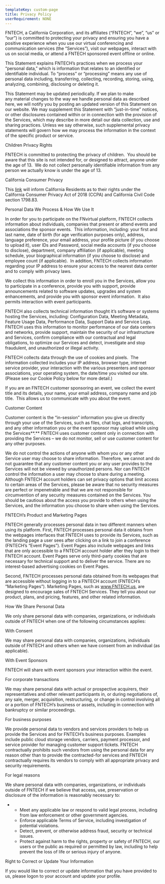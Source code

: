 ```yaml
---
templateKey: custom-page
title: Privacy Policy
userRequirement: NONE
---
```

FNTECH, a California Corporation, and its affiliates (“FNTECH”, “we”, “us” or “our”) is committed to protecting your privacy and ensuring you have a positive experience when you use our virtual conferencing and communication services (the “Services”), visit our webpages, interact with us on social media, or attend a FNTECH sponsored event offline or online.

This Statement explains FNTECH’s practices when we process your “personal data,” which is information that relates to an identified or identifiable individual. To “process” or “processing” means any use of personal data including, transferring, collecting, recording, storing, using, analyzing, combining, disclosing or deleting it.

This Statement may be updated periodically. If we plan to make any material changes to the way we handle personal data as described here, we will notify you by posting an updated version of this Statement on our website. We may supplement this Statement with “just-in-time” notices, or other disclosures contained within or in connection with the provision of the Services, which may describe in more detail our data collection, use and sharing practices. Unless we say otherwise, such supplemental privacy statements will govern how we may process the information in the context of the specific product or service.

Children Privacy Rights

FNTECH is committed to protecting the privacy of children.  You should be aware that this site is not intended for, or designed to attract, anyone under the age of 13.  We do not collect personally identifiable information from any person we actually know is under the age of 13.

California Consumer Privacy

This [link](https://oag.ca.gov/privacy/ccpa) will inform California Residents as to their rights under the California Consumer Privacy Act of 2018 (CCPA) and California Civil Code section 1798.83.

Personal Data We Process & How We Use It

In order for you to participate on the FNvirtual platform, FNTECH collects information about individuals, companies that present or attend events and associations the sponsor events.  This information, including: your first and last name, date of birth (for age verification purposes only), address, language preference, your email address, your profile picture (if you choose to upload it), user IDs and Password, social media accounts (if you choose to disclose), department, company affiliation (if applicable), meeting schedule, your biographical information (if you choose to disclose) and employee count (if applicable).  In addition, FNTECH collects information regarding your IP address to ensure your access to the nearest data center and to comply with privacy laws.

We collect this information in order to enroll you in the Services, allow you to participate in a conference, provide you with support, provide announcements related to software updates, upgrades and system enhancements, and provide you with sponsor event information.  It also permits interaction with event participants.

FNTECH also collects technical information thought it’s software or systems hosting the Services, including: Configuration Data, Meeting Metadata, Feature Usage Data, Performance Data, Support Data and Service Logs.  FNTECH uses this information to monitor performance of our data centers and networks, provide support, maintain the security of our infrastructure and Services, confirm compliance with our contractual and legal obligations, to optimize our Services and detect, investigate and stop fraudulent, and unauthorized or illegal activity.

FNTECH collects data through the use of cookies and pixels.  The information collected includes your IP address, browser type, internet service provider, your interaction with the various presenters and sponsor associations, your operating system, the date/time you visited our site.  (Please see our Cookie Policy below for more detail.)

If you are an FNTECH customer sponsoring an event, we collect the event title and its details, your name, your email address, company name and job title.  This allows us to communicate with you about the event.

Customer Content

Customer content is the “in-session” information you give us directly through your use of the Services, such as files, chat logs, and transcripts, and any other information you or the event sponsor may upload while using the Services**.** FNTECH uses customer content only in connection with providing the Services – we do not monitor, sell or use customer content for any other purposes.

We do not control the actions of anyone with whom you or any other Service user may choose to share information. Therefore, we cannot and do not guarantee that any customer content you or any user provides to the Services will not be viewed by unauthorized persons. Nor can FNTECH control the information a user may choose to share during a meeting. Although FNTECH account holders can set privacy options that limit access to certain areas of the Services, please be aware that no security measures are perfect or impenetrable and that we are not responsible for circumvention of any security measures contained on the Services. You should be cautious about the access you provide to others when using the Services, and the information you choose to share when using the Services.

FNTECH’s Product and Marketing Pages

FNTECH generally processes personal data in two different manners when using its platform. First, FNTECH processes personal data it obtains from the webpages interfaces that FNTECH uses to provide its Services, such as the landing page a user sees after clicking on a link to join a conference (FNTECH’s “Event Pages”). Event Pages also include webpages and links that are only accessible to a FNTECH account holder after they login to their FNTECH account. Event Pages serve only third-party cookies that are necessary for technical support and to deliver the service. There are no interest-based advertising cookies on Event Pages.

Second, FNTECH processes personal data obtained from its webpages that are accessible without logging in to a FNTECH account (FNTECH’s “Marketing Pages”). Marketing Pages, such as www.FNTECH.us, are designed to encourage sales of FNTECH Services. They tell you about our product, plans, and pricing, features, and other related information.

How We Share Personal Data

We only share personal data with companies, organizations, or individuals outside of FNTECH when one of the following circumstances applies:

With Consent

We may share personal data with companies, organizations, individuals outside of FNTECH and others when we have consent from an individual (as applicable).

With Event Sponsors

FNTECH will share with event sponsors your interaction within the event.

For corporate transactions

We may share personal data with actual or prospective acquirers, their representatives and other relevant participants in, or during negotiations of, any sale, merger, acquisition, restructuring, or change in control involving all or a portion of FNTECH’s business or assets, including in connection with bankruptcy or similar proceedings.

For business purposes

We provide personal data to vendors and services providers to help us provide the Services and for FNTECH’s business purposes. Examples include public cloud storage vendors, carriers, payment processor, and service provider for managing customer support tickets. FNTECH contractually prohibits such vendors from using the personal data for any reason other than to provide the contracted-for services and FNTECH contractually requires its vendors to comply with all appropriate privacy and security requirements.

For legal reasons

We share personal data with companies, organizations, or individuals outside of FNTECH if we believe that access, use, preservation or disclosure of the information is reasonably necessary to:

* * Meet any applicable law or respond to valid legal process, including from law enforcement or other government agencies.
  * Enforce applicable Terms of Service, including investigation of potential violations.
  * Detect, prevent, or otherwise address fraud, security or technical issues.
  * Protect against harm to the rights, property or safety of FNTECH, our users or the public as required or permitted by law, including to help prevent the loss of life or serious injury of anyone.

Right to Correct or Update Your Information

If you would like to correct or update information that you have provided to us, please logon to your account and update your profile.